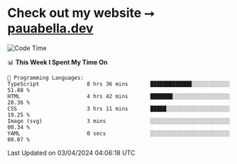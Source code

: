 # Check out my website ⭢ [pauabella.dev](https://pauabella.dev)

<!--START_SECTION:waka-->
![Code Time](http://img.shields.io/badge/Code%20Time-3%2C168%20hrs%2017%20mins-blue)

📊 **This Week I Spent My Time On** 

```text
💬 Programming Languages: 
TypeScript               8 hrs 36 mins       █████████████░░░░░░░░░░░░   51.88 % 
HTML                     4 hrs 42 mins       ███████░░░░░░░░░░░░░░░░░░   28.36 % 
CSS                      3 hrs 11 mins       █████░░░░░░░░░░░░░░░░░░░░   19.25 % 
Image (svg)              3 mins              ░░░░░░░░░░░░░░░░░░░░░░░░░   00.34 % 
YAML                     0 secs              ░░░░░░░░░░░░░░░░░░░░░░░░░   00.07 % 
```


 Last Updated on 03/04/2024 04:06:18 UTC
<!--END_SECTION:waka-->
